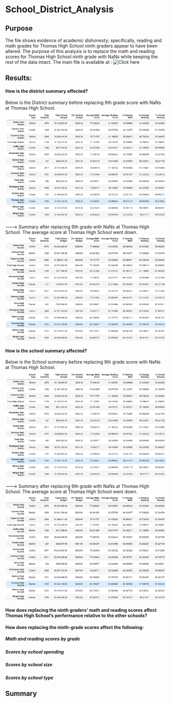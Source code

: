 # School_District_Analysis

## Purpose
The file shows evidence of academic dishonesty; specifically, reading and math grades for Thomas High School ninth graders appear to have been altered. The purpose of this analysis is to replace the math and reading scores for Thomas High School ninth grade with NaNs while keeping the rest of the data intact. 
The main file is available at : ![Click here](https://github.com/dhaval-28/School_District_Analysis/blob/main/PyCitySchools_Challenge.ipynb)


## Results:

#### How is the district summary affected?
Below is the District summary before replacing 9th grade score with NaNs at Thomas High School. 
![District Summary after replacing 9th grade and THS](https://github.com/dhaval-28/School_District_Analysis/blob/main/School_Summary_AfterReplacement.png)

---> Summary after replacing 9th grade with NaNs at Thomas High School.  The average score at Thomas High School went down. 
![District Summary before replacing 9th grade and THS](https://github.com/dhaval-28/School_District_Analysis/blob/main/School_Summary_BeforeReplacement.png)

#### How is the school summary affected?
Below is the School summary before replacing 9th grade score with NaNs at Thomas High School. 
![School Summary after replacing 9th grade and THS](https://github.com/dhaval-28/School_District_Analysis/blob/main/School_Summary_AfterReplacement.png)

---> Summary after replacing 9th grade with NaNs at Thomas High School.  The average score at Thomas High School went down. 
![School Summary before replacing 9th grade and THS](https://github.com/dhaval-28/School_District_Analysis/blob/main/School_Summary_BeforeReplacement.png)

#### How does replacing the ninth graders’ math and reading scores affect Thomas High School’s performance relative to the other schools?
#### How does replacing the ninth-grade scores affect the following:
##### Math and reading scores by grade
##### Scores by school spending
##### Scores by school size
##### Scores by school type
 

## Summary

